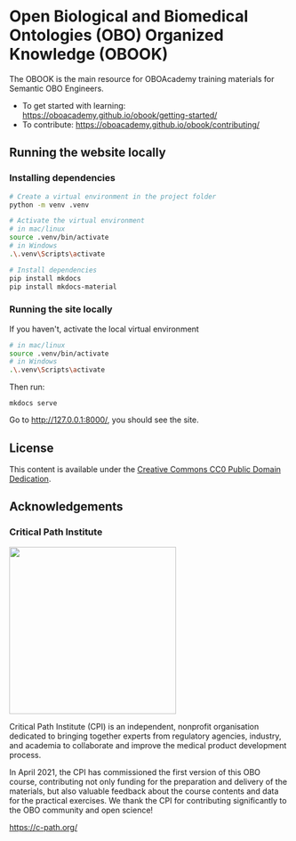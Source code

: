 # Open Biological and Biomedical Ontologies (OBO) Organized Knowledge (OBOOK)

The OBOOK is the main resource for OBOAcademy training materials for Semantic OBO Engineers.

- To get started with learning: https://oboacademy.github.io/obook/getting-started/
- To contribute: https://oboacademy.github.io/obook/contributing/

## Running the website locally

### Installing dependencies

```bash
# Create a virtual environment in the project folder
python -m venv .venv

# Activate the virtual environment
# in mac/linux
source .venv/bin/activate
# in Windows
.\.venv\Scripts\activate

# Install dependencies
pip install mkdocs
pip install mkdocs-material
```

### Running the site locally

If you haven't, activate the local virtual environment

```bash
# in mac/linux
source .venv/bin/activate
# in Windows
.\.venv\Scripts\activate
```

Then run:
```
mkdocs serve
```

Go to http://127.0.0.1:8000/, you should see the site.

## License

This content is available under the [Creative Commons CC0 Public Domain Dedication](LICENSE).

## Acknowledgements

### Critical Path Institute
<img src="https://user-images.githubusercontent.com/7070631/122019745-049ee500-cdbc-11eb-9ed0-3ac3ca717d9b.png" data-canonical-src="https://user-images.githubusercontent.com/7070631/122019745-049ee500-cdbc-11eb-9ed0-3ac3ca717d9b.png" width="300" />

Critical Path Institute (CPI) is an independent, nonprofit organisation dedicated to bringing together experts from regulatory agencies, industry, and academia to collaborate and improve the medical product development process.

In April 2021, the CPI has commissioned the first version of this OBO course, contributing not only funding for the preparation and delivery of the materials, but also valuable feedback about the course contents and data for the practical exercises. We thank the CPI for contributing significantly to the OBO community and open science!

https://c-path.org/
